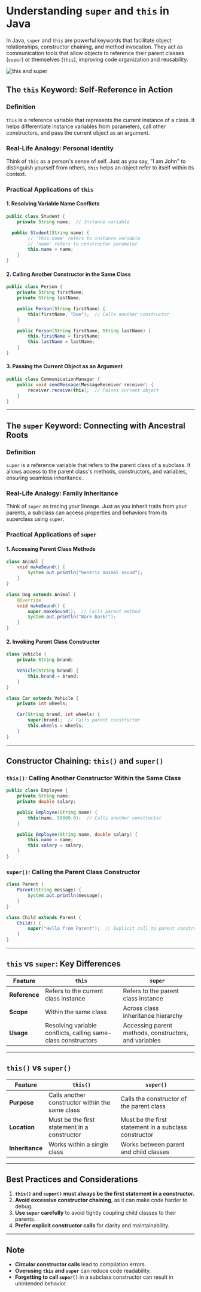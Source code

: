 # Understanding `super` and `this` in Java

In Java, `super` and `this` are powerful keywords that facilitate object relationships, constructor chaining, and method invocation. They act as communication tools that allow objects to reference their parent classes (`super`) or themselves (`this`), improving code organization and reusability.

![this and super ](https://miro.medium.com/v2/resize:fit:900/0*TJ4QJBXjglrI5grV.jpg "this and super")

## The `this` Keyword: Self-Reference in Action

### Definition
`this` is a reference variable that represents the current instance of a class. It helps differentiate instance variables from parameters, call other constructors, and pass the current object as an argument.

### Real-Life Analogy: Personal Identity
Think of `this` as a person's sense of self. Just as you say, "I am John" to distinguish yourself from others, `this` helps an object refer to itself within its context.

### Practical Applications of `this`

#### 1. Resolving Variable Name Conflicts
```java
public class Student {
    private String name;  // Instance variable

  public Student(String name) {
        // 'this.name' refers to instance variable
        // 'name' refers to constructor parameter
        this.name = name;
    }
}
```

#### 2. Calling Another Constructor in the Same Class
```java
public class Person {
    private String firstName;
    private String lastName;

    public Person(String firstName) {
        this(firstName, "Doe");  // Calls another constructor
    }

    public Person(String firstName, String lastName) {
        this.firstName = firstName;
        this.lastName = lastName;
    }
}
```

#### 3. Passing the Current Object as an Argument
```java
public class CommunicationManager {
    public void sendMessage(MessageReceiver receiver) {
        receiver.receive(this);  // Passes current object
    }
}
```

---
## The `super` Keyword: Connecting with Ancestral Roots

### Definition
`super` is a reference variable that refers to the parent class of a subclass. It allows access to the parent class's methods, constructors, and variables, ensuring seamless inheritance.

### Real-Life Analogy: Family Inheritance
Think of `super` as tracing your lineage. Just as you inherit traits from your parents, a subclass can access properties and behaviors from its superclass using `super`.

### Practical Applications of `super`

#### 1. Accessing Parent Class Methods
```java
class Animal {
    void makeSound() {
        System.out.println("Generic animal sound");
    }
}

class Dog extends Animal {
    @Override
    void makeSound() {
        super.makeSound();  // Calls parent method
        System.out.println("Bark bark!");
    }
}
```

#### 2. Invoking Parent Class Constructor
```java
class Vehicle {
    private String brand;

    Vehicle(String brand) {
        this.brand = brand;
    }
}

class Car extends Vehicle {
    private int wheels;

    Car(String brand, int wheels) {
        super(brand);  // Calls parent constructor
        this.wheels = wheels;
    }
}
```

---
## Constructor Chaining: `this()` and `super()`

### `this()`: Calling Another Constructor Within the Same Class
```java
public class Employee {
    private String name;
    private double salary;

    public Employee(String name) {
        this(name, 50000.0);  // Calls another constructor
    }

    public Employee(String name, double salary) {
        this.name = name;
        this.salary = salary;
    }
}
```

### `super()`: Calling the Parent Class Constructor
```java
class Parent {
    Parent(String message) {
        System.out.println(message);
    }
}

class Child extends Parent {
    Child() {
        super("Hello from Parent");  // Explicit call to parent constructor
    }
}
```

---
## `this` vs `super`: Key Differences

| Feature | `this` | `super` |
|---------|--------|---------|
| **Reference** | Refers to the current class instance | Refers to the parent class instance |
| **Scope** | Within the same class | Across class inheritance hierarchy |
| **Usage** | Resolving variable conflicts, calling same-class constructors | Accessing parent methods, constructors, and variables |

---
## `this()` vs `super()`

| Feature | `this()` | `super()` |
|---------|----------|-----------|
| **Purpose** | Calls another constructor within the same class | Calls the constructor of the parent class |
| **Location** | Must be the first statement in a constructor | Must be the first statement in a subclass constructor |
| **Inheritance** | Works within a single class | Works between parent and child classes |

---
## Best Practices and Considerations

1. **`this()` and `super()` must always be the first statement in a constructor.**
2. **Avoid excessive constructor chaining**, as it can make code harder to debug.
3. **Use `super` carefully** to avoid tightly coupling child classes to their parents.
4. **Prefer explicit constructor calls** for clarity and maintainability.

---
## Note

- **Circular constructor calls** lead to compilation errors.
- **Overusing `this` and `super`** can reduce code readability.
- **Forgetting to call `super()`** in a subclass constructor can result in unintended behavior.



